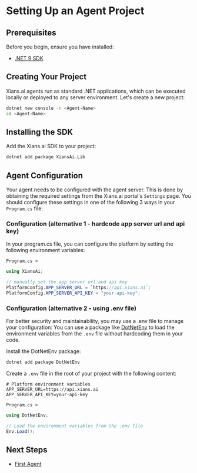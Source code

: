 # Setting Up an Agent Project

## Prerequisites

Before you begin, ensure you have installed:

- [.NET 9 SDK](https://dotnet.microsoft.com/en-us/download/dotnet/9.0)

## Creating Your Project

Xians.ai agents run as standard .NET applications, which can be executed locally or deployed to any server environment. Let's create a new project:

```bash
dotnet new console -n <Agent-Name>
cd <Agent-Name>
```

## Installing the SDK

Add the Xians.ai SDK to your project:

```bash
dotnet add package XiansAi.Lib
```

## Agent Configuration

Your agent needs to be configured with the agent server. This is done by obtaining the required settings from the Xians.ai portal's `Settings` page. You should configure these settings in one of the following 3 ways in your `Program.cs` file:

### Configuration (alternative 1 - hardcode app server url and api key)

In your program.cs file, you can configure the platform by setting the following environment variables:

`Program.cs >`

```csharp
using XiansAi;

// manually set the app server url and api key
PlatformConfig.APP_SERVER_URL = `https://api.xians.ai`;
PlatformConfig.APP_SERVER_API_KEY = "your-api-key";
```

### Configuration (alternative 2 - using .env file)

For better security and maintainability, you may use a .env file to manage your configuration:
You can use a package like [DotNetEnv](https://github.com/tonerdo/dotnet-env) to load the environment variables from the `.env` file without hardcoding them in your code.

Install the DotNetEnv package:

```bash
dotnet add package DotNetEnv
```

Create a `.env` file in the root of your project with the following content:

``` .env
# Platform environment variables
APP_SERVER_URL=https://api.xians.ai
APP_SERVER_API_KEY=your-api-key
```

`Program.cs >`

```csharp
using DotNetEnv;

// Load the environment variables from the .env file
Env.Load();

```

## Next Steps

- [First Agent](2-first-agent.md)
